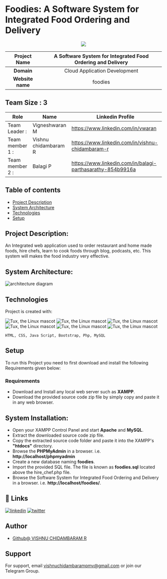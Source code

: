 # Foodies: A Software System for Integrated Food Ordering and Delivery
<p align="center" float: left>
<img src="https://user-images.githubusercontent.com/103897625/228876935-367eba7e-d986-4a83-9212-a0654452c40e.gif"/>
</p> 


          
|      **Project Name**     | A Software System for Integrated Food Ordering and Delivery |
|:---------------------:|:------------------------------:|
|         **Domain**        |  Cloud Application Development |
|        **Website name**        |  foodies |


## __Team Size : 3__


|Role | Name | Linkedin Profile |
| ------------|---------------|---------------|
|Team Leader :| Vigneshwaran M| https://www.linkedin.com/in/vwaran |
|Team member 1 :| Vishnu chidambaram R| https://www.linkedin.com/in/vishnu-chidambaram-r|
|Team member 2 :| Balagi P | https://www.linkedin.com/in/balagi-parthasarathy-854b9916a |


## Table of contents
* [Project Description](#project-description)
* [System Architecture](#system-architecture)
* [Technologies](#technologies)
* [Setup](#setup)



## Project Description:
An Integrated web application used to order restaurant and home made foods, hire chefs, learn to cook foods through blog, podcasts, etc. This system will makes the food industry very effective.	

	
## System Architecture:

![architecture diagram](https://user-images.githubusercontent.com/103897625/233459918-1df51789-e437-4fd4-9d65-97572f6e4c68.png)


## Technologies
Project is created with:

![Tux, the Linux mascot](https://img.icons8.com/color/48/40C057/html-5--v1.png)   ![Tux, the Linux mascot](https://img.icons8.com/fluency/48/000000/css3.png) ![Tux, the Linux mascot](https://img.icons8.com/fluency/48/000000/javascript.png) ![Tux, the Linux mascot](https://img.icons8.com/color/48/000000/php.png) ![Tux, the Linux mascot](https://img.icons8.com/color/48/000000/bootstrap.png)  ![Tux, the Linux mascot](https://img.icons8.com/color/48/000000/mysql.png) 

    HTML, CSS, Java Script, Bootstrap, Php, MySQL
 
 
 ## Setup
To run this Project you need to first download and install the following Requirements given below:

### Requirements

* Download and Install any local web server such as __XAMPP__.
* Download the provided source code zip file by simply copy and paste it in any web browser.

## System Installation:

* Open your XAMPP Control Panel and start __Apache__ and __MySQL__.
* Extract the downloaded source code zip file.
* Copy the extracted source code folder and paste it into the XAMPP's __"htdocs"__ directory.
* Browse the __PHPMyAdmin__ in a browser. i.e. __http://localhost/phpmyadmin__
* Create a new database naming __foodies__.
* Import the provided SQL file. The file is known as __foodies.sql__ located above the hire_chef.php file.
* Browse the Software System for Integrated Food Ordering and Delivery in a browser. i.e. __http://localhost/foodies/__.

 
 
## 🔗 Links
[![linkedin](https://img.shields.io/badge/linkedin-0A66C2?style=for-the-badge&logo=linkedin&logoColor=white)](https://www.linkedin.com/in/vishnu-chidambaram-r)
[![twitter](https://img.shields.io/badge/twitter-1DA1F2?style=for-the-badge&logo=twitter&logoColor=white)](https://twitter.com/)


## Author
- [Github@ VISHNU CHIDAMBARAM R](https://www.github.com/VISHNU-CHIDAMBARAM-RADHAKRISHNAN)


## Support

For support, email vishnuchidambarampmv@gmail.com or join our Telegram Group.



    
